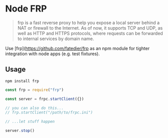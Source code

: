 # Node FRP

> frp is a fast reverse proxy to help you expose a local server behind a NAT or firewall to the Internet. As of now, it supports TCP and UDP, as well as HTTP and HTTPS protocols, where requests can be forwarded to internal services by domain name.

Use [frp](https://github.com/fatedier/frp as an npm module for tighter integration with node apps (e.g. test fixtures).

## Usage

`npm install frp`

```javascript
const frp = require("frp")

const server = frpc.startClient({})

// you can also do this...
// frp.startClient("/path/to/frpc.ini")

// ...let stuff happen

server.stop()
```
